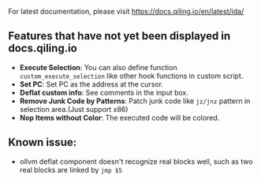 For latest documentation, please visit https://docs.qiling.io/en/latest/ida/

## Features that have not yet been displayed in docs.qiling.io
- **Execute Selection**: You can also define function `custom_execute_selection` like other hook functions in custom script.
- **Set PC**: Set PC as the address at the cursor.
- **Deflat custom info**: See comments in the input box.
- **Remove Junk Code by Patterns**: Patch junk code like `jz/jnz` pattern in selection area.(Just support x86)
- **Nop Items without Color**: The executed code will be colored.

## Known issue:
- ollvm deflat component doesn't recognize real blocks well, such as two real blocks are linked by `jmp $5`